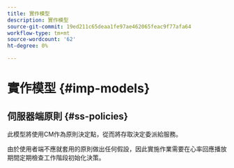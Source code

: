 ```yaml
---
title: 實作模型
description: 實作模型
source-git-commit: 19ed211c65deaa1fe97ae462065feac9f77afa64
workflow-type: tm+mt
source-wordcount: '62'
ht-degree: 0%

---
```



# 實作模型 {#imp-models}

## 伺服器端原則 {#ss-policies}

此模型將使用CM作為原則決定點，從而將存取決定委派給服務。

由於使用者端不應就套用的原則做出任何假設，因此實施作業需要在心率回應播放期間定期檢查工作階段初始化決策。
